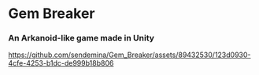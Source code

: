 # Gem Breaker

### An Arkanoid-like game made in Unity
 


https://github.com/sendemina/Gem_Breaker/assets/89432530/123d0930-4cfe-4253-b1dc-de999b18b806


